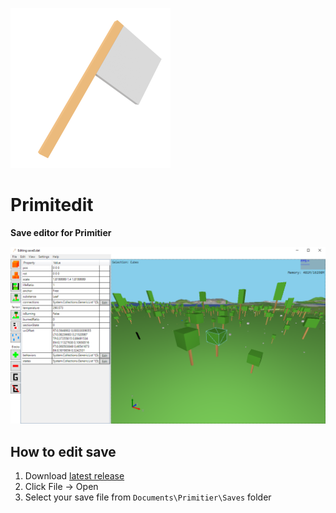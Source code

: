 ![icon](https://github.com/Seva167/Primitedit/blob/master/Assets/icon256.png)
# Primitedit
**Save editor for Primitier**

![screenshot](https://github.com/Seva167/Primitedit/blob/master/Assets/screenshot.png)

## How to edit save
1. Download [latest release](https://github.com/Seva167/Primitedit/releases)
2. Click File -> Open
3. Select your save file from `Documents\Primitier\Saves` folder
